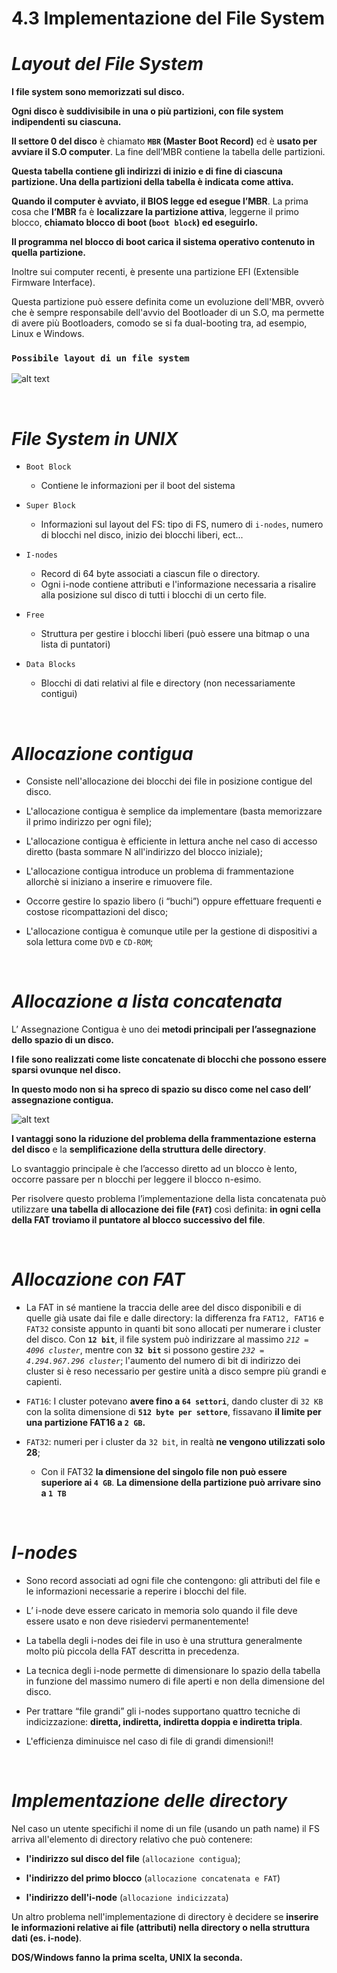 # 4.3 Implementazione del File System

*Layout del File System*
======

**I file system sono memorizzati sul disco.**

**Ogni disco è suddivisibile in una o più partizioni, con file system indipendenti su ciascuna.** 

**Il settore 0 del disco** è chiamato **`MBR` (Master Boot Record)** ed è **usato per avviare il S.O computer**. La fine dell’MBR contiene la tabella delle partizioni.

**Questa tabella contiene gli indirizzi di inizio e di fine di ciascuna partizione. Una della partizioni della tabella è indicata come attiva.** 

**Quando il computer è avviato, il BIOS legge ed esegue l’MBR**. La prima cosa che **l’MBR** fa è **localizzare la partizione attiva**, leggerne il primo blocco, **chiamato blocco di boot (`boot block`) ed eseguirlo.**

**Il programma nel blocco di boot carica il sistema operativo contenuto in quella partizione.**

Inoltre sui computer recenti, è presente una partizione EFI (Extensible Firmware Interface).

Questa partizione può essere definita come un evoluzione dell'MBR, ovverò che è sempre responsabile dell'avvio del Bootloader di un S.O, ma permette di avere più Bootloaders, comodo se si fa dual-booting tra, ad esempio, Linux e Windows.


### **`Possibile layout di un file system`**

![alt text](https://mediaserver.pearsonitalia.it/mediaserver_uni/books/prod/2017/9788891901026_TANENBAUM/EPUB/ASSETS/images/04-09.png)

&nbsp;
&nbsp;
&nbsp;

*File System in UNIX*
======

-   `Boot Block`
    -   Contiene le informazioni per il boot del sistema

-   `Super Block`
    -   Informazioni sul layout del FS: tipo di FS, numero di `i-nodes`, numero di blocchi nel disco, inizio dei blocchi liberi, ect...

-   `I-nodes`
    -   Record di 64 byte associati a ciascun file o directory.
    -   Ogni i-node contiene attributi e l'informazione necessaria a risalire alla posizione sul disco di tutti i blocchi di un certo file.

-   `Free`
    -   Struttura per gestire i blocchi liberi (può essere una bitmap o una lista di puntatori)

-   `Data Blocks`
    -   Blocchi di dati relativi al file e directory (non necessariamente contigui)

&nbsp;
&nbsp;
&nbsp;

*Allocazione contigua*
======

-   Consiste nelI'allocazione dei blocchi dei file in posizione contigue del disco.

-   L'allocazione contigua è semplice da implementare (basta memorizzare il primo indirizzo per ogni file);

-   L'allocazione contigua è efficiente in lettura anche nel caso di accesso diretto (basta sommare N all'indirizzo del blocco iniziale);

-   L'allocazione contigua introduce un problema di frammentazione allorchè si iniziano a inserire e rimuovere file.

-   Occorre gestire lo spazio libero (i “buchi”) oppure effettuare frequenti e costose  ricompattazioni del disco;

-   L'allocazione contigua è comunque utile per la gestione di dispositivi a sola lettura come `DVD` e `CD-ROM`;

&nbsp;
&nbsp;
&nbsp;

*Allocazione a lista concatenata*
======

L’ Assegnazione Contigua è uno dei **metodi principali per l’assegnazione dello spazio di un disco.**

**I file sono realizzati come liste concatenate di blocchi che possono essere sparsi ovunque nel disco.**

**In questo modo non si ha spreco di spazio su disco come nel caso dell’ assegnazione contigua.**

![alt text](https://i.imgur.com/iWX3cru.jpeg)

**I vantaggi sono la riduzione del problema della frammentazione esterna del disco** e la **semplificazione della struttura delle directory**.

Lo svantaggio principale è che l’accesso diretto ad un blocco è lento, occorre passare per n blocchi per leggere il blocco n-esimo. 

Per risolvere questo problema l’implementazione della lista concatenata può utilizzare **una tabella di allocazione dei file (`FAT`)** così definita: **in ogni cella della FAT troviamo il puntatore al blocco successivo del file**.

&nbsp;
&nbsp;
&nbsp;

*Allocazione con FAT*
======

-   La FAT in sé mantiene la traccia delle aree del disco disponibili e di quelle già usate dai file  e dalle directory: la differenza fra `FAT12, FAT16` e `FAT32` consiste appunto in quanti bit sono allocati per numerare i cluster del disco. Con **`12 bit`**, il file system può indirizzare al massimo *`212 = 4096 cluster`*, mentre con **`32 bit`** si possono gestire *`232 = 4.294.967.296 cluster`*; l'aumento del numero di bit di indirizzo dei cluster si è reso necessario per gestire unità a disco sempre più grandi e capienti.

-   `FAT16`: I cluster potevano **avere fino a `64 settori`**, dando cluster di `32 KB` con la solita dimensione di **`512 byte per settore`**, fissavano **il limite per una partizione FAT16 a `2 GB`.**

-   `FAT32`: numeri per i cluster da `32 bit`, in realtà **ne vengono utilizzati solo 28**;

    -   Con il FAT32 **la dimensione del singolo file non può essere superiore ai `4 GB`**. **La dimensione della partizione può arrivare sino a `1 TB`**

&nbsp;
&nbsp;
&nbsp;

*I-nodes*
======

-   Sono record associati ad ogni file che contengono: gli attributi del file e le informazioni necessarie a reperire i blocchi del file.


-   L’ i-node deve essere caricato in memoria solo quando il file deve essere usato e non deve risiedervi permanentemente!


-   La tabella degli i-nodes dei file in uso è una struttura generalmente molto più piccola della FAT descritta in precedenza.


-   La tecnica degli i-node permette di dimensionare Io spazio della tabella in funzione del massimo numero di file aperti e non della dimensione del disco.


-   Per trattare “file grandi” gli i-nodes supportano quattro tecniche di indicizzazione: **diretta, indiretta, indiretta doppia e indiretta tripla**.

-   L'efficienza diminuisce nel caso di file di grandi dimensioni!!


&nbsp;
&nbsp;
&nbsp;

*Implementazione delle directory*
======

Nel caso un utente specifichi il nome di un file (usando un path name) il FS arriva all'elemento di 
directory relativo che può contenere:

-   **l'indirizzo sul disco del file** (`allocazione contigua`);

-   **l'indirizzo del primo blocco** (`allocazione concatenata e FAT`)

-   **l'indirizzo dell'i-node** (`allocazione indicizzata`)

Un altro problema nell'implementazione di directory è decidere se **inserire le informazioni relative ai file (attributi) nella directory o nella struttura dati (es. i-node)**.

**DOS/Windows fanno la prima scelta, UNIX la seconda.**